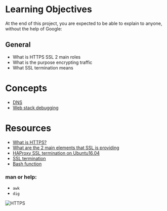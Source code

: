 # Learning Objectives
At the end of this project, you are expected to be able to explain to anyone, without the help of Google:
## General

* What is HTTPS SSL 2 main roles
* What is the purpose encrypting traffic
* What SSL termination means

# Concepts

* [DNS](https://intranet.alxswe.com/concepts/12)
* [Web stack debugging](https://intranet.alxswe.com/concepts/68)

# Resources

* [What is HTTPS?](https://intranet.alxswe.com/rltoken/XT1BAiBL3Jpq1bn1q6IYXQ)
* [What are the 2 main elements that SSL is providing](https://intranet.alxswe.com/rltoken/STj5WkAPACBxOvwB77Ycrw)
* [HAProxy SSL termination on Ubuntu16.04](https://intranet.alxswe.com/rltoken/asrMHTWJxWQ2x-Sn6snHow)
* [SSL termination](https://intranet.alxswe.com/rltoken/CKUICfppIWI6UC0coEMB8g)
* [Bash function](https://intranet.alxswe.com/rltoken/zPjZ7-eSSQsLFsGA16C1HQ)

### man or help:

* `awk`
* `dig`

![HTTPS](https://s3.amazonaws.com/intranet-projects-files/holbertonschool-sysadmin_devops/276/FlhGPEK.png)
